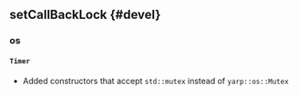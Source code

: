 setCallBackLock {#devel}
---------------

### os

#### `Timer`

* Added constructors that accept `std::mutex` instead of `yarp::os::Mutex`
